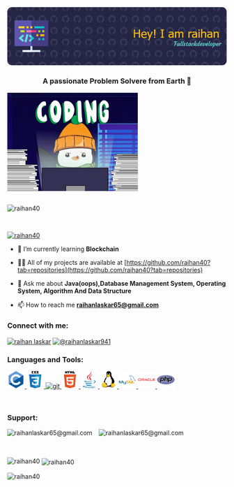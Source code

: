 
<!--
**raihan40/raihan40** is a ✨ _special_ ✨ repository because its `README.md` (this file) appears on your GitHub profile.

Here are some ideas to get you started:

- 🔭 I’m currently working on ...
- 🌱 I’m currently learning ...
- 👯 I’m looking to collaborate on ...
- 🤔 I’m looking for help with ...
- 💬 Ask me about ...
- 📫 How to reach me: ...
- 😄 Pronouns: ...
- ⚡ Fun fact: ...
-->
<img src="./github-header-image (2).png">
<h3 align="center">A passionate Problem Solvere from Earth 🍕</h3>
<img align="center" alt="Coding" width="300" src="giphy.gif"><br><br>

<p align="left"> <img src="https://komarev.com/ghpvc/?username=raihan40&label=Profile%20views&color=0e75b6&style=flat" alt="raihan40" /> </p><br>

<p align="left"> <a href="https://github.com/ryo-ma/github-profile-trophy"><img src="https://github-profile-trophy.vercel.app/?username=raihan40" alt="raihan40" /></a> </p>

- 🌱 I’m currently learning **Blockchain**

- 👨‍💻 All of my projects are available at [https://github.com/raihan40?tab=repositories](https://github.com/raihan40?tab=repositories)

- 💬 Ask me about **Java(oops),Database Management System, Operating System, Algorithm And Data Structure**

- 📫 How to reach me **raihanlaskar65@gmail.com**

<h3 align="left">Connect with me:</h3>
<p align="left">
<a href="https://fb.com/raihan laskar" target="blank"><img align="center" src="https://raw.githubusercontent.com/rahuldkjain/github-profile-readme-generator/master/src/images/icons/Social/facebook.svg" alt="raihan laskar" height="30" width="40" /></a>
<a href="https://www.hackerrank.com/@raihanlaskar941" target="blank"><img align="center" src="https://raw.githubusercontent.com/rahuldkjain/github-profile-readme-generator/master/src/images/icons/Social/hackerrank.svg" alt="@raihanlaskar941" height="30" width="40" /></a>
</p>

<h3 align="left">Languages and Tools:</h3>
<p align="left"> <a href="https://www.cprogramming.com/" target="_blank" rel="noreferrer"> <img src="https://raw.githubusercontent.com/devicons/devicon/master/icons/c/c-original.svg" alt="c" width="40" height="40"/> </a> <a href="https://www.w3schools.com/css/" target="_blank" rel="noreferrer"> <img src="https://raw.githubusercontent.com/devicons/devicon/master/icons/css3/css3-original-wordmark.svg" alt="css3" width="40" height="40"/> </a> <a href="https://git-scm.com/" target="_blank" rel="noreferrer"> <img src="https://www.vectorlogo.zone/logos/git-scm/git-scm-icon.svg" alt="git" width="40" height="40"/> </a> <a href="https://www.w3.org/html/" target="_blank" rel="noreferrer"> <img src="https://raw.githubusercontent.com/devicons/devicon/master/icons/html5/html5-original-wordmark.svg" alt="html5" width="40" height="40"/> </a> <a href="https://www.java.com" target="_blank" rel="noreferrer"> <img src="https://raw.githubusercontent.com/devicons/devicon/master/icons/java/java-original.svg" alt="java" width="40" height="40"/> </a> <a href="https://www.linux.org/" target="_blank" rel="noreferrer"> <img src="https://raw.githubusercontent.com/devicons/devicon/master/icons/linux/linux-original.svg" alt="linux" width="40" height="40"/> </a> <a href="https://www.mysql.com/" target="_blank" rel="noreferrer"> <img src="https://raw.githubusercontent.com/devicons/devicon/master/icons/mysql/mysql-original-wordmark.svg" alt="mysql" width="40" height="40"/> </a> <a href="https://www.oracle.com/" target="_blank" rel="noreferrer"> <img src="https://raw.githubusercontent.com/devicons/devicon/master/icons/oracle/oracle-original.svg" alt="oracle" width="40" height="40"/> </a> <a href="https://www.php.net" target="_blank" rel="noreferrer"> <img src="https://raw.githubusercontent.com/devicons/devicon/master/icons/php/php-original.svg" alt="php" width="40" height="40"/> </a> </p>
<br>
<h3 align="left">Support:</h3>
<p><a href="https://www.buymeacoffee.com/raihanlasky"> <img align="left" src="https://cdn.buymeacoffee.com/buttons/v2/default-yellow.png" height="50" width="210" alt="raihanlaskar65@gmail.com" /></a><a href="https://ko-fi.com/raihanlaskar65@gmail.com"> <img align="left" src="https://cdn.ko-fi.com/cdn/kofi3.png?v=3" height="50" width="210" alt="raihanlaskar65@gmail.com" /></a></p><br><br> <br>

<p><img align="left" src="https://github-readme-stats.vercel.app/api/top-langs?username=raihan40&show_icons=true&locale=en&layout=compact" alt="raihan40" /></p>

<p>&nbsp;<img align="center" src="https://github-readme-stats.vercel.app/api?username=raihan40&show_icons=true&locale=en" alt="raihan40" /></p>

<p><img align="center" src="https://github-readme-streak-stats.herokuapp.com/?user=raihan40&" alt="raihan40" /></p>

